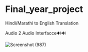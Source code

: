 # Final_year_project
Hindi/Marathi to English Translation



Audio 2 Audio Interfacce🔊🔊


![Screenshot (987)](https://github.com/user-attachments/assets/c33a3938-c5f8-4a81-bf02-37476ac97a6b)



